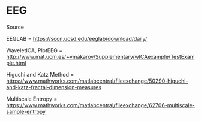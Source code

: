# EEG

Source 

EEGLAB = https://sccn.ucsd.edu/eeglab/download/daily/

WaveletICA, PlotEEG = http://www.mat.ucm.es/~vmakarov/Supplementary/wICAexample/TestExample.html

Higuchi and Katz Method = https://www.mathworks.com/matlabcentral/fileexchange/50290-higuchi-and-katz-fractal-dimension-measures

Multiscale Entropy = https://www.mathworks.com/matlabcentral/fileexchange/62706-multiscale-sample-entropy
